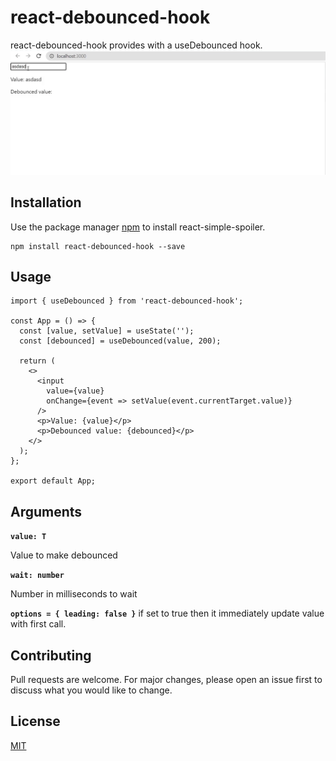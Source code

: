 # react-debounced-hook

react-debounced-hook provides with a useDebounced hook.
![GIF showing the basic working of react-debounced-hook](https://github.com/Prasiddha22/react-debounced-hook/blob/main/media/debounced.gif?raw=true)

## Installation

Use the package manager [npm](https://nodejs.org/en/) to install react-simple-spoiler.

```terminal
npm install react-debounced-hook --save
```

## Usage

```tsx
import { useDebounced } from 'react-debounced-hook';

const App = () => {
  const [value, setValue] = useState('');
  const [debounced] = useDebounced(value, 200);

  return (
    <>
      <input
        value={value}
        onChange={event => setValue(event.currentTarget.value)}
      />
      <p>Value: {value}</p>
      <p>Debounced value: {debounced}</p>
    </>
  );
};

export default App;
```

## Arguments

**`value: T`**

Value to make debounced

**`wait: number`**

Number in milliseconds to wait

**`options = { leading: false }`**
if set to true then it immediately update value with first call.

###

## Contributing

Pull requests are welcome. For major changes, please open an issue first to discuss what you would like to change.

## License

[MIT](https://choosealicense.com/licenses/mit/)
